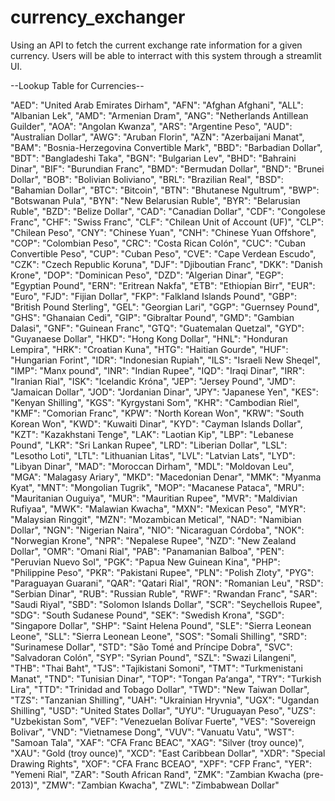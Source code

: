 # currency_exchanger
Using an API to fetch the current exchange rate information for a given currency.
Users will be able to interract with this system through a streamlit UI.

--Lookup Table for Currencies--

"AED": "United Arab Emirates Dirham",
    "AFN": "Afghan Afghani",
    "ALL": "Albanian Lek",
    "AMD": "Armenian Dram",
    "ANG": "Netherlands Antillean Guilder",
    "AOA": "Angolan Kwanza",
    "ARS": "Argentine Peso",
    "AUD": "Australian Dollar",
    "AWG": "Aruban Florin",
    "AZN": "Azerbaijani Manat",
    "BAM": "Bosnia-Herzegovina Convertible Mark",
    "BBD": "Barbadian Dollar",
    "BDT": "Bangladeshi Taka",
    "BGN": "Bulgarian Lev",
    "BHD": "Bahraini Dinar",
    "BIF": "Burundian Franc",
    "BMD": "Bermudan Dollar",
    "BND": "Brunei Dollar",
    "BOB": "Bolivian Boliviano",
    "BRL": "Brazilian Real",
    "BSD": "Bahamian Dollar",
    "BTC": "Bitcoin",
    "BTN": "Bhutanese Ngultrum",
    "BWP": "Botswanan Pula",
    "BYN": "New Belarusian Ruble",
    "BYR": "Belarusian Ruble",
    "BZD": "Belize Dollar",
    "CAD": "Canadian Dollar",
    "CDF": "Congolese Franc",
    "CHF": "Swiss Franc",
    "CLF": "Chilean Unit of Account (UF)",
    "CLP": "Chilean Peso",
    "CNY": "Chinese Yuan",
    "CNH": "Chinese Yuan Offshore",
    "COP": "Colombian Peso",
    "CRC": "Costa Rican Colón",
    "CUC": "Cuban Convertible Peso",
    "CUP": "Cuban Peso",
    "CVE": "Cape Verdean Escudo",
    "CZK": "Czech Republic Koruna",
    "DJF": "Djiboutian Franc",
    "DKK": "Danish Krone",
    "DOP": "Dominican Peso",
    "DZD": "Algerian Dinar",
    "EGP": "Egyptian Pound",
    "ERN": "Eritrean Nakfa",
    "ETB": "Ethiopian Birr",
    "EUR": "Euro",
    "FJD": "Fijian Dollar",
    "FKP": "Falkland Islands Pound",
    "GBP": "British Pound Sterling",
    "GEL": "Georgian Lari",
    "GGP": "Guernsey Pound",
    "GHS": "Ghanaian Cedi",
    "GIP": "Gibraltar Pound",
    "GMD": "Gambian Dalasi",
    "GNF": "Guinean Franc",
    "GTQ": "Guatemalan Quetzal",
    "GYD": "Guyanaese Dollar",
    "HKD": "Hong Kong Dollar",
    "HNL": "Honduran Lempira",
    "HRK": "Croatian Kuna",
    "HTG": "Haitian Gourde",
    "HUF": "Hungarian Forint",
    "IDR": "Indonesian Rupiah",
    "ILS": "Israeli New Sheqel",
    "IMP": "Manx pound",
    "INR": "Indian Rupee",
    "IQD": "Iraqi Dinar",
    "IRR": "Iranian Rial",
    "ISK": "Icelandic Króna",
    "JEP": "Jersey Pound",
    "JMD": "Jamaican Dollar",
    "JOD": "Jordanian Dinar",
    "JPY": "Japanese Yen",
    "KES": "Kenyan Shilling",
    "KGS": "Kyrgystani Som",
    "KHR": "Cambodian Riel",
    "KMF": "Comorian Franc",
    "KPW": "North Korean Won",
    "KRW": "South Korean Won",
    "KWD": "Kuwaiti Dinar",
    "KYD": "Cayman Islands Dollar",
    "KZT": "Kazakhstani Tenge",
    "LAK": "Laotian Kip",
    "LBP": "Lebanese Pound",
    "LKR": "Sri Lankan Rupee",
    "LRD": "Liberian Dollar",
    "LSL": "Lesotho Loti",
    "LTL": "Lithuanian Litas",
    "LVL": "Latvian Lats",
    "LYD": "Libyan Dinar",
    "MAD": "Moroccan Dirham",
    "MDL": "Moldovan Leu",
    "MGA": "Malagasy Ariary",
    "MKD": "Macedonian Denar",
    "MMK": "Myanma Kyat",
    "MNT": "Mongolian Tugrik",
    "MOP": "Macanese Pataca",
    "MRU": "Mauritanian Ouguiya",
    "MUR": "Mauritian Rupee",
    "MVR": "Maldivian Rufiyaa",
    "MWK": "Malawian Kwacha",
    "MXN": "Mexican Peso",
    "MYR": "Malaysian Ringgit",
    "MZN": "Mozambican Metical",
    "NAD": "Namibian Dollar",
    "NGN": "Nigerian Naira",
    "NIO": "Nicaraguan Córdoba",
    "NOK": "Norwegian Krone",
    "NPR": "Nepalese Rupee",
    "NZD": "New Zealand Dollar",
    "OMR": "Omani Rial",
    "PAB": "Panamanian Balboa",
    "PEN": "Peruvian Nuevo Sol",
    "PGK": "Papua New Guinean Kina",
    "PHP": "Philippine Peso",
    "PKR": "Pakistani Rupee",
    "PLN": "Polish Zloty",
    "PYG": "Paraguayan Guarani",
    "QAR": "Qatari Rial",
    "RON": "Romanian Leu",
    "RSD": "Serbian Dinar",
    "RUB": "Russian Ruble",
    "RWF": "Rwandan Franc",
    "SAR": "Saudi Riyal",
    "SBD": "Solomon Islands Dollar",
    "SCR": "Seychellois Rupee",
    "SDG": "South Sudanese Pound",
    "SEK": "Swedish Krona",
    "SGD": "Singapore Dollar",
    "SHP": "Saint Helena Pound",
    "SLE": "Sierra Leonean Leone",
    "SLL": "Sierra Leonean Leone",
    "SOS": "Somali Shilling",
    "SRD": "Surinamese Dollar",
    "STD": "São Tomé and Príncipe Dobra",
    "SVC": "Salvadoran Colón",
    "SYP": "Syrian Pound",
    "SZL": "Swazi Lilangeni",
    "THB": "Thai Baht",
    "TJS": "Tajikistani Somoni",
    "TMT": "Turkmenistani Manat",
    "TND": "Tunisian Dinar",
    "TOP": "Tongan Paʻanga",
    "TRY": "Turkish Lira",
    "TTD": "Trinidad and Tobago Dollar",
    "TWD": "New Taiwan Dollar",
    "TZS": "Tanzanian Shilling",
    "UAH": "Ukrainian Hryvnia",
    "UGX": "Ugandan Shilling",
    "USD": "United States Dollar",
    "UYU": "Uruguayan Peso",
    "UZS": "Uzbekistan Som",
    "VEF": "Venezuelan Bolívar Fuerte",
    "VES": "Sovereign Bolivar",
    "VND": "Vietnamese Dong",
    "VUV": "Vanuatu Vatu",
    "WST": "Samoan Tala",
    "XAF": "CFA Franc BEAC",
    "XAG": "Silver (troy ounce)",
    "XAU": "Gold (troy ounce)",
    "XCD": "East Caribbean Dollar",
    "XDR": "Special Drawing Rights",
    "XOF": "CFA Franc BCEAO",
    "XPF": "CFP Franc",
    "YER": "Yemeni Rial",
    "ZAR": "South African Rand",
    "ZMK": "Zambian Kwacha (pre-2013)",
    "ZMW": "Zambian Kwacha",
    "ZWL": "Zimbabwean Dollar"
